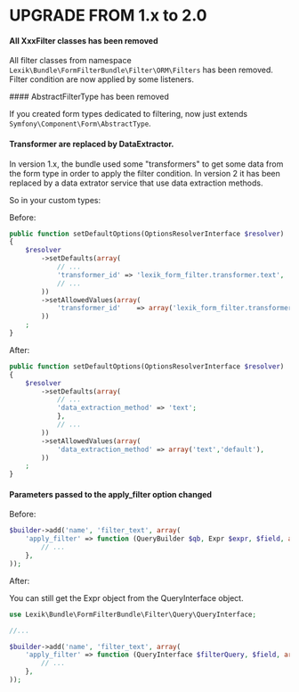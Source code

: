 UPGRADE FROM 1.x to 2.0
=======================

#### All XxxFilter classes has been removed

All filter classes from namespace `Lexik\Bundle\FormFilterBundle\Filter\ORM\Filters` has been removed.
Filter condition are now applied by some listeners.

#### AbstractFilterType has been removed

If you created form types dedicated to filtering, now just extends `Symfony\Component\Form\AbstractType`.

#### Transformer are replaced by DataExtractor.

In version 1.x, the bundle used some "transformers" to get some data from the form type in order to apply the filter condition.
In version 2 it has been replaced by a data extrator service that use data extraction methods.

So in your custom types:

Before:
```php
public function setDefaultOptions(OptionsResolverInterface $resolver)
{
    $resolver
        ->setDefaults(array(
            // ...
            'transformer_id' => 'lexik_form_filter.transformer.text',
            // ...
        ))
        ->setAllowedValues(array(
            'transformer_id'    => array('lexik_form_filter.transformer.text','lexik_form_filter.transformer.default'),
        ))
    ;
}
```

After:

```php
public function setDefaultOptions(OptionsResolverInterface $resolver)
{
    $resolver
        ->setDefaults(array(
            // ...
            'data_extraction_method' => 'text';
            },
            // ...
        ))
        ->setAllowedValues(array(
            'data_extraction_method' => array('text','default'),
        ))
    ;
}
```

#### Parameters passed to the apply_filter option changed

Before: 
```php
$builder->add('name', 'filter_text', array(
    'apply_filter' => function (QueryBuilder $qb, Expr $expr, $field, array $values) {
        // ...
    },
));
```

After:

You can still get the Expr object from the QueryInterface object.

```php
use Lexik\Bundle\FormFilterBundle\Filter\Query\QueryInterface;

//...

$builder->add('name', 'filter_text', array(
    'apply_filter' => function (QueryInterface $filterQuery, $field, array $values) {
        // ...
    },
));
```
